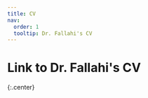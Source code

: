 ```yaml
---
title: CV
nav:
  order: 1
  tooltip: Dr. Fallahi's CV
---
```


# <i class="fas fa-chalkboard-teacher"></i>Link to Dr. Fallahi's CV 


{:.center}

